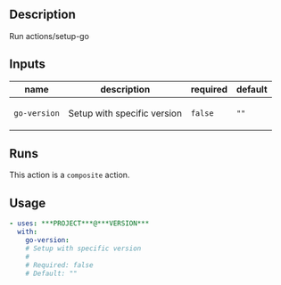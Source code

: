 ## Description

Run actions/setup-go

## Inputs

| name | description | required | default |
| --- | --- | --- | --- |
| `go-version` | <p>Setup with specific version</p> | `false` | `""` |


## Runs

This action is a `composite` action.

## Usage

```yaml
- uses: ***PROJECT***@***VERSION***
  with:
    go-version:
    # Setup with specific version
    #
    # Required: false
    # Default: ""
```

